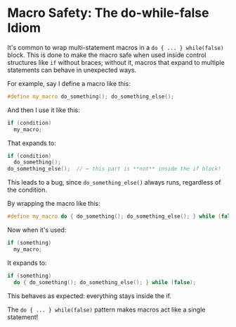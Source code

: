 # Macro Safety: The do-while-false Idiom

It's common to wrap multi-statement macros in a `do { ... } while(false)` block. This is done to make the macro safe when used inside control structures like `if` without braces; without it, macros that expand to multiple statements can behave in unexpected ways.

For example, say I define a macro like this:

```cpp
#define my_macro do_something(); do_something_else();
```

And then I use it like this:

```cpp
if (condition)
  my_macro;
```

That expands to:

```cpp
if (condition)
  do_something();
do_something_else();  // ← this part is **not** inside the if block!
```

This leads to a bug, since `do_something_else()` always runs, regardless of the condition.

By wrapping the macro like this:

```cpp
#define my_macro do { do_something(); do_something_else(); } while (false)
```

Now when it's used:

```cpp
if (something)
  my_macro;
```

It expands to:

```cpp
if (something)
  do { do_something(); do_something_else(); } while (false);
```

This behaves as expected: everything stays inside the if.

The `do { ... } while(false)` pattern makes macros act like a single statement!
